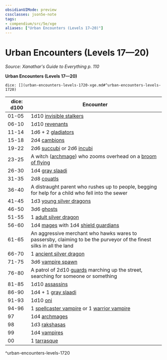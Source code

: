 ```yaml
---
obsidianUIMode: preview
cssclasses: json5e-note
tags:
- compendium/src/5e/xge
aliases: ["Urban Encounters (Levels 17—20)"]
---
```

# Urban Encounters (Levels 17—20)
*Source: Xanathar's Guide to Everything p. 110* 

**Urban Encounters (Levels 17—20)**

`dice: [](urban-encounters-levels-1720-xge.md#^urban-encounters-levels-1720)`

| dice: d100 | Encounter |
|------------|-----------|
| 01-05 | 1d10 [invisible stalkers](Mechanics/bestiary/elemental/invisible-stalker.md) |
| 06-10 | 1d10 [revenants](Mechanics/bestiary/undead/revenant.md) |
| 11-14 | 1d6 + 2 [gladiators](Mechanics/bestiary/humanoid/gladiator.md) |
| 15-18 | 2d4 [cambions](Mechanics/bestiary/fiend/cambion.md) |
| 19-22 | 2d6 [succubi](Mechanics/bestiary/fiend/succubus.md) or 2d6 [incubi](Mechanics/bestiary/fiend/incubus.md) |
| 23-25 | A witch ([archmage](Mechanics/bestiary/humanoid/archmage.md)) who zooms overhead on a [broom of flying](Mechanics/items/broom-of-flying.md) |
| 26-30 | 1d4 [gray slaadi](Mechanics/bestiary/aberration/gray-slaad.md) |
| 31-35 | 2d8 [couatls](Mechanics/bestiary/celestial/couatl.md) |
| 36-40 | A distraught parent who rushes up to people, begging for help for a child who fell into the sewer |
| 41-45 | 1d3 [young silver dragons](Mechanics/bestiary/dragon/young-silver-dragon.md) |
| 46-50 | 3d6 [ghosts](Mechanics/bestiary/undead/ghost.md) |
| 51-55 | 1 [adult silver dragon](Mechanics/bestiary/dragon/adult-silver-dragon.md) |
| 56-60 | 1d4 [mages](Mechanics/bestiary/humanoid/mage.md) with 1d4 [shield guardians](Mechanics/bestiary/construct/shield-guardian.md) |
| 61-65 | An aggressive merchant who hawks wares to passersby, claiming to be the purveyor of the finest silks in all the land |
| 66-70 | 1 [ancient silver dragon](Mechanics/bestiary/dragon/ancient-silver-dragon.md) |
| 71-75 | 3d6 [vampire spawn](Mechanics/bestiary/undead/vampire-spawn.md) |
| 76-80 | A patrol of 2d10 [guards](Mechanics/bestiary/humanoid/guard.md) marching up the street, searching for someone or something |
| 81-85 | 1d10 [assassins](Mechanics/bestiary/humanoid/assassin.md) |
| 86-90 | 1d4 + 1 [gray slaadi](Mechanics/bestiary/aberration/gray-slaad.md) |
| 91-93 | 1d10 [oni](Mechanics/bestiary/giant/oni.md) |
| 94-96 | 1 [spellcaster vampire](Mechanics/bestiary/undead/vampire-spellcaster.md) or 1 [warrior vampire](Mechanics/bestiary/undead/vampire-warrior.md) |
| 97 | 1d4 [archmages](Mechanics/bestiary/humanoid/archmage.md) |
| 98 | 1d3 [rakshasas](Mechanics/bestiary/fiend/rakshasa.md) |
| 99 | 1d4 [vampires](Mechanics/bestiary/undead/vampire.md) |
| 00 | 1 [tarrasque](Mechanics/bestiary/monstrosity/tarrasque.md) |
^urban-encounters-levels-1720